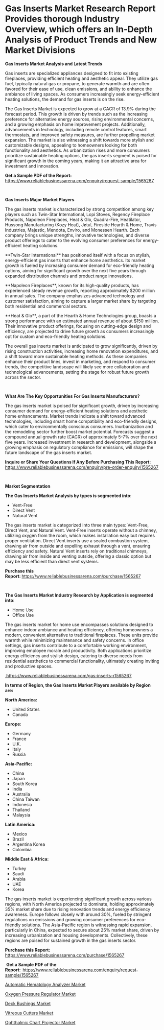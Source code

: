<p><h1>Gas Inserts Market Research Report Provides thorough Industry Overview, which offers an In-Depth Analysis of Product Trends and New Market Divisions</h1></p><p><strong>Gas Inserts Market Analysis and Latest Trends</strong></p>
<p><p>Gas inserts are specialized appliances designed to fit into existing fireplaces, providing efficient heating and aesthetic appeal. They utilize gas fuel, typically natural gas or propane, to generate warmth and are often favored for their ease of use, clean emissions, and ability to enhance the ambiance of living spaces. As consumers increasingly seek energy-efficient heating solutions, the demand for gas inserts is on the rise.</p><p>The Gas Inserts Market is expected to grow at a CAGR of 13.9% during the forecast period. This growth is driven by trends such as the increasing preference for alternative energy sources, rising environmental concerns, and a growing emphasis on home improvement projects. Additionally, advancements in technology, including remote control features, smart thermostats, and improved safety measures, are further propelling market expansion. The market is also witnessing a shift towards more stylish and customizable designs, appealing to homeowners looking for both functionality and aesthetics. As urbanization rises and more consumers prioritize sustainable heating options, the gas inserts segment is poised for significant growth in the coming years, making it an attractive area for investment and innovation.</p></p>
<p><strong>Get a Sample PDF of the Report:&nbsp;</strong> <a href="https://www.reliablebusinessarena.com/enquiry/request-sample/1565267?utm_campaign=2933&utm_medium=2&utm_source=Github&utm_content=ia&utm_term=08042025&utm_id=gas-inserts">https://www.reliablebusinessarena.com/enquiry/request-sample/1565267</a></p>
<p>&nbsp;</p>
<p><strong>Gas Inserts Major Market Players</strong></p>
<p><p>The gas inserts market is characterized by strong competition among key players such as Twin-Star International, Lopi Stoves, Regency Fireplace Products, Napoleon Fireplaces, Heat & Glo, Quadra-Fire, Heatilator, Hussong Manufacturing (Kozy Heat), Jøtul, Fireside Hearth & Home, Travis Industries, Majestic, Mendota, Enviro, and Monessen Hearth. Each company brings unique strengths, innovative technologies, and diverse product offerings to cater to the evolving consumer preferences for energy-efficient heating solutions.</p><p>**Twin-Star International** has positioned itself with a focus on stylish, energy-efficient gas inserts that enhance home aesthetics. Its market growth is fueled by increasing consumer demand for eco-friendly heating options, aiming for significant growth over the next five years through expanded distribution channels and product range innovations.</p><p>**Napoleon Fireplaces**, known for its high-quality products, has experienced steady revenue growth, reporting approximately $200 million in annual sales. The company emphasizes advanced technology and customer satisfaction, aiming to capture a larger market share by targeting both residential and commercial sectors.</p><p>**Heat & Glo**, a part of the Hearth & Home Technologies group, boasts a strong performance with an estimated annual revenue of about $150 million. Their innovative product offerings, focusing on cutting-edge design and efficiency, are projected to drive future growth as consumers increasingly opt for custom and eco-friendly heating solutions.</p><p>The overall gas inserts market is anticipated to grow significantly, driven by rising construction activities, increasing home renovation expenditures, and a shift toward more sustainable heating methods. As these companies enhance their product lines, invest in marketing, and respond to consumer trends, the competitive landscape will likely see more collaboration and technological advancements, setting the stage for robust future growth across the sector.</p></p>
<p>&nbsp;</p>
<p><strong>What Are The Key Opportunities For Gas Inserts Manufacturers?</strong></p>
<p><p>The gas inserts market is poised for significant growth, driven by increasing consumer demand for energy-efficient heating solutions and aesthetic home enhancements. Market trends indicate a shift toward advanced technologies, including smart home compatibility and eco-friendly designs, which cater to environmentally conscious consumers. Inurbanization and the remodeling sector further boost market potential. Forecasts suggest a compound annual growth rate (CAGR) of approximately 5-7% over the next five years. Increased investment in research and development, alongside a growing emphasis on regulatory compliance for emissions, will shape the future landscape of the gas inserts market.</p></p>
<p><strong>Inquire or Share Your Questions If Any Before Purchasing This Report:</strong> <a href="https://www.reliablebusinessarena.com/enquiry/pre-order-enquiry/1565267?utm_campaign=2933&utm_medium=2&utm_source=Github&utm_content=ia&utm_term=08042025&utm_id=gas-inserts">https://www.reliablebusinessarena.com/enquiry/pre-order-enquiry/1565267</a></p>
<p>&nbsp;</p>
<p><strong>Market Segmentation</strong></p>
<p><strong>The Gas Inserts Market Analysis by types is segmented into:</strong></p>
<p><ul><li>Vent-Free</li><li>Direct Vent</li><li>Natural Vent</li></ul></p>
<p><p>The gas inserts market is categorized into three main types: Vent-Free, Direct Vent, and Natural Vent. Vent-Free inserts operate without a chimney, utilizing oxygen from the room, which makes installation easy but requires proper ventilation. Direct Vent inserts use a sealed combustion system, drawing air from outside and expelling exhaust through a vent, ensuring efficiency and safety. Natural Vent inserts rely on traditional chimneys, drawing air from inside and venting outside, offering a classic option but may be less efficient than direct vent systems.</p></p>
<p><strong>Purchase this Report:&nbsp;</strong><a href="https://www.reliablebusinessarena.com/purchase/1565267?utm_campaign=2933&utm_medium=2&utm_source=Github&utm_content=ia&utm_term=08042025&utm_id=gas-inserts">https://www.reliablebusinessarena.com/purchase/1565267</a></p>
<p>&nbsp;</p>
<p><strong>The Gas Inserts Market Industry Research by Application is segmented into:</strong></p>
<p><ul><li>Home Use</li><li>Office Use</li></ul></p>
<p><p>The gas inserts market for home use encompasses solutions designed to enhance indoor ambiance and heating efficiency, offering homeowners a modern, convenient alternative to traditional fireplaces. These units provide warmth while minimizing maintenance and safety concerns. In office settings, gas inserts contribute to a comfortable working environment, improving employee morale and productivity. Both applications prioritize energy efficiency and stylish design, catering to diverse needs from residential aesthetics to commercial functionality, ultimately creating inviting and productive spaces.</p></p>
<p><a href="https://www.reliablebusinessarena.com/gas-inserts-r1565267?utm_campaign=2933&utm_medium=2&utm_source=Github&utm_content=ia&utm_term=08042025&utm_id=gas-inserts">&nbsp;https://www.reliablebusinessarena.com/gas-inserts-r1565267</a></p>
<p><strong>In terms of Region, the Gas Inserts Market Players available by Region are:</strong></p>
<p>
    <p> <strong> North America: </strong>
        <ul>
            <li>United States</li>
            <li>Canada</li>
        </ul>
        </p> 
    <p> <strong> Europe: </strong>
        <ul>
            <li>Germany</li>
            <li>France</li>
            <li>U.K.</li>
            <li>Italy</li>
            <li>Russia</li>
        </ul>
        </p> 
    <p> <strong> Asia-Pacific: </strong>
        <ul>
            <li>China</li>
            <li>Japan</li>
            <li>South Korea</li>
            <li>India</li>
            <li>Australia</li>
            <li>China Taiwan</li>
            <li>Indonesia</li>
            <li>Thailand</li>
            <li>Malaysia</li>
        </ul>
        </p> 
    <p> <strong> Latin America: </strong>
        <ul>
            <li>Mexico</li>
            <li>Brazil</li>
            <li>Argentina Korea</li>
            <li>Colombia</li>
        </ul>
        </p> 
    <p> <strong> Middle East & Africa: </strong>
        <ul>
            <li>Turkey</li>
            <li>Saudi</li>
            <li>Arabia</li>
            <li>UAE</li>
            <li>Korea</li>
        </ul>
    </p>
    </p>
<p><p>The gas inserts market is experiencing significant growth across various regions, with North America projected to dominate, holding approximately 35% market share due to rising renovation trends and energy efficiency awareness. Europe follows closely with around 30%, fueled by stringent regulations on emissions and growing consumer preferences for eco-friendly solutions. The Asia-Pacific region is witnessing rapid expansion, particularly in China, expected to secure about 25% market share, driven by increasing urbanization and housing developments. Collectively, these regions are poised for sustained growth in the gas inserts sector.</p></p>
<p><strong>Purchase this Report: </strong><a href="https://www.reliablebusinessarena.com/purchase/1565267?utm_campaign=2933&utm_medium=2&utm_source=Github&utm_content=ia&utm_term=08042025&utm_id=gas-inserts">https://www.reliablebusinessarena.com/purchase/1565267</a></p>
<p>&nbsp;<strong>Get a Sample PDF of the Report:&nbsp;&nbsp;</strong><a href="https://www.reliablebusinessarena.com/enquiry/request-sample/1565267?utm_campaign=2933&utm_medium=2&utm_source=Github&utm_content=ia&utm_term=08042025&utm_id=gas-inserts">https://www.reliablebusinessarena.com/enquiry/request-sample/1565267</a></p>
<p><strong></strong></p>
<p><p><a href="https://www.linkedin.com/pulse/market-insights-automatic-hematology-analyzer-136-cagr-assme?utm_campaign=2933&utm_medium=2&utm_source=Github&utm_content=ia&utm_term=08042025&utm_id=gas-inserts">Automatic Hematology Analyzer Market</a></p><p><a href="https://www.linkedin.com/pulse/regional-development-deployment-revenue-growth-oxygen-entpe?utm_campaign=2933&utm_medium=2&utm_source=Github&utm_content=ia&utm_term=08042025&utm_id=gas-inserts">Oxygen Pressure Regulator Market</a></p><p><a href="https://github.com/leyesamilej/Market-Research-Report-List-1/blob/main/deck-bushings-market.md?utm_campaign=2933&utm_medium=2&utm_source=Github&utm_content=ia&utm_term=08042025&utm_id=gas-inserts">Deck Bushings Market</a></p><p><a href="https://www.linkedin.com/pulse/vitreous-cutters-market-structure-size-analysis-cagr-jcuke?utm_campaign=2933&utm_medium=2&utm_source=Github&utm_content=ia&utm_term=08042025&utm_id=gas-inserts">Vitreous Cutters Market</a></p><p><a href="https://www.linkedin.com/pulse/thorough-overview-ophthalmic-chart-projector-market-including-mquze?utm_campaign=2933&utm_medium=2&utm_source=Github&utm_content=ia&utm_term=08042025&utm_id=gas-inserts">Ophthalmic Chart Projector Market</a></p></p>